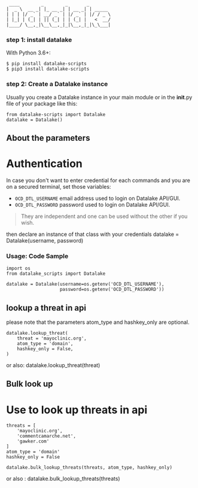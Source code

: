      ____        _        _       _         
    |  _ \  __ _| |_ __ _| | __ _| | _____  
    | | | |/ _` | __/ _` | |/ _` | |/ / _ \ 
    | |_| | (_| | || (_| | | (_| |   <  __/  
    |____/ \__,_|\__\__,_|_|\__,_|_|\_\___| 
                                        
### step 1: install datalake

With Python 3.6+:  
```
$ pip install datalake-scripts
$ pip3 install datalake-scripts
```

### step 2: Create a Datalake instance
Usually you create a Datalake instance in your main module or in the __init__.py file of your package like this:

    from datalake-scripts import Datalake
    datalake = Datalake()

## About the parameters

# Authentication
In case you don't want to enter credential for each commands and you are on a secured terminal, set those variables:  
* `OCD_DTL_USERNAME` email address used to login on Datalake API/GUI.   
* `OCD_DTL_PASSWORD` password used to login on Datalake API/GUI.
> They are independent and one can be used without the other if you wish.

then declare an instance of that class with your credentials
datalake = Datalake(username, password)

### Usage: Code Sample

    import os
    from datalake_scripts import Datalake

    datalake = Datalake(username=os.getenv('OCD_DTL_USERNAME'),
                        password=os.getenv('OCD_DTL_PASSWORD'))

## lookup a threat in api

please note that the parameters atom_type and hashkey_only are optional.

    datalake.lookup_threat(
        threat = 'mayoclinic.org',
        atom_type = 'domain',
        hashkey_only = False,
    )

or also: 
    datalake.lookup_threat(threat)

## Bulk look up
# Use to look up threats in api

    threats = [
        'mayoclinic.org',
        'commentcamarche.net',
        'gawker.com'
    ]
    atom_type = 'domain'
    hashkey_only = False

    datalake.bulk_lookup_threats(threats, atom_type, hashkey_only)
or also :
    datalake.bulk_lookup_threats(threats)


